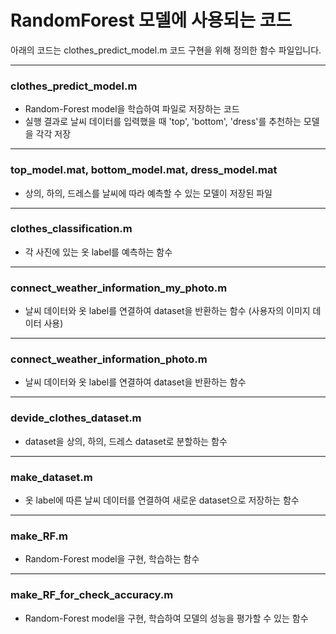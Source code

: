 # RandomForest 모델에 사용되는 코드
아래의 코드는 clothes_predict_model.m 코드 구현을 위해 정의한 함수 파일입니다.
* * *
### clothes_predict_model.m
* Random-Forest model을 학습하여 파일로 저장하는 코드 
* 실행 결과로 날씨 데이터를 입력했을 때 'top', 'bottom', 'dress'를 추천하는 모델을 각각 저장
* * *
### top_model.mat, bottom_model.mat, dress_model.mat
* 상의, 하의, 드레스를 날씨에 따라 예측할 수 있는 모델이 저장된 파일 
* * *
### clothes_classification.m
* 각 사진에 있는 옷 label를 예측하는 함수
* * *
### connect_weather_information_my_photo.m
* 날씨 데이터와 옷 label를 연결하여 dataset을 반환하는 함수 (사용자의 이미지 데이터 사용)
* * *
### connect_weather_information_photo.m
* 날씨 데이터와 옷 label를 연결하여 dataset을 반환하는 함수 
* * *
### devide_clothes_dataset.m
* dataset을 상의, 하의, 드레스 dataset로 분할하는 함수
* * *
### make_dataset.m
* 옷 label에 따른 날씨 데이터를 연결하여 새로운 dataset으로 저장하는 함수
* * *
### make_RF.m
* Random-Forest model을 구현, 학습하는 함수
* * *
### make_RF_for_check_accuracy.m
* Random-Forest model을 구현, 학습하여 모델의 성능을 평가할 수 있는 함수